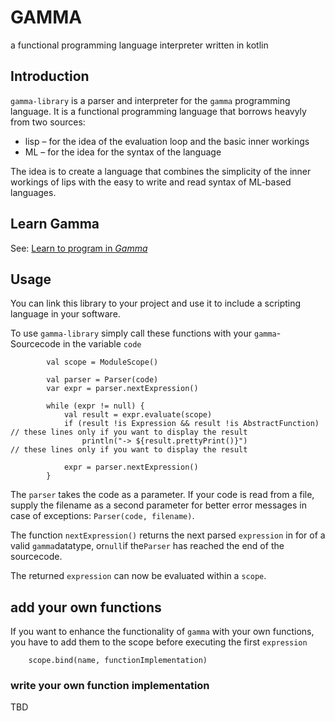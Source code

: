 # GAMMA

a functional programming language interpreter written in kotlin

## Introduction

`gamma-library` is a parser and interpreter for the `gamma` programming language. It is a functional programming
language that borrows heavyly from two sources:

- lisp – for the idea of the evaluation loop and the basic inner workings
- ML – for the idea for the syntax of the language

The idea is to create a language that combines the simplicity of the inner workings of lips with the easy to write and
read syntax of ML-based languages.

## Learn Gamma

See: [Learn to program in _Gamma_](LEARN_GAMMA.md)

## Usage

You can link this library to your project and use it to include a scripting language in your software.

To use `gamma-library` simply call these functions with your `gamma`-Sourcecode in the variable `code`

```
        val scope = ModuleScope()

        val parser = Parser(code)
        var expr = parser.nextExpression()

        while (expr != null) {
            val result = expr.evaluate(scope)
            if (result !is Expression && result !is AbstractFunction) // these lines only if you want to display the result
                println("-> ${result.prettyPrint()}")                 // these lines only if you want to display the result

            expr = parser.nextExpression()
        }

```

The `parser` takes the code as a parameter. If your code is read from a file, supply the filename as a second parameter
for better error messages in case of exceptions: `Parser(code, filename)`.

The function `nextExpression()` returns the next parsed `expression` in for of a valid `gamma`datatype, or`null`if
the`Parser` has reached the end of the sourcecode.

The returned `expression` can now be evaluated within a `scope`.

## add your own functions

If you want to enhance the functionality of `gamma` with your own functions, you have to add them to the scope before
executing the first `expression`

```
    scope.bind(name, functionImplementation)
```

### write your own function implementation

TBD
